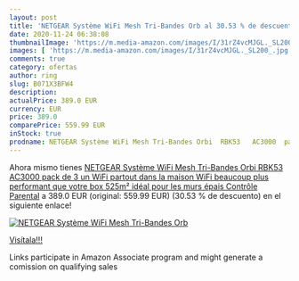 ```yaml
---
layout: post
title: 'NETGEAR Système WiFi Mesh Tri-Bandes Orb al 30.53 % de descuento'
date: 2020-11-24 06:38:08
thumbnailImage: 'https://m.media-amazon.com/images/I/31rZ4vcMJGL._SL200_.jpg'
images: [ 'https://m.media-amazon.com/images/I/31rZ4vcMJGL._SL200_.jpg' ]
comments: true
category: ofertas
author: ring
slug: B071X3BFW4
description:
actualPrice: 389.0 EUR
currency: EUR
price: 389.0
comparePrice: 559.99 EUR
inStock: true
prodname: NETGEAR Système WiFi Mesh Tri-Bandes Orbi  RBK53   AC3000  pack de 3  un WiFi partout dans la maison  WiFi beaucoup plus performant que votre box  525m²  idéal pour les murs épais  Contrôle Parental
---
```


Ahora mismo tienes [NETGEAR Système WiFi Mesh Tri-Bandes Orbi  RBK53   AC3000  pack de 3  un WiFi partout dans la maison  WiFi beaucoup plus performant que votre box  525m²  idéal pour les murs épais  Contrôle Parental](https://www.amazon.fr/dp/B071X3BFW4/?tag=tolees0d-21) a 389.0 EUR (original: 559.99 EUR) (30.53 %  de descuento) en el siguiente enlace!

[![NETGEAR Système WiFi Mesh Tri-Bandes Orb](https://m.media-amazon.com/images/I/31rZ4vcMJGL._SL200_.jpg)](https://www.amazon.fr/dp/B071X3BFW4/?tag=tolees0d-21)

[Visítala!!!](https://www.amazon.fr/dp/B071X3BFW4/?tag=tolees0d-21)

Links participate in Amazon Associate program and might generate a comission on qualifying sales
